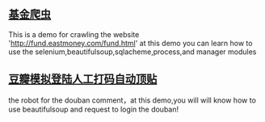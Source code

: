
## [基金爬虫](https://github.com/shisiying/crawer_python/blob/master/crawl_fund/main.py)

This is a demo for crawling the website 'http://fund.eastmoney.com/fund.html'
at this demo you can learn how to use the selenium,beautifulsoup,sqlacheme,process,and manager modules

## [豆瓣模拟登陆人工打码自动顶贴](https://github.com/shisiying/crawer_python/blob/master/doubandingtie/login_douban.py)

the robot for the douban comment，at this demo,you will will know how to use beautifulsoup and request to login the douban!
